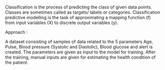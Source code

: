 Classification is the process of predicting the class of given data points. Classes are sometimes called as targets/ labels or categories. Classification predictive modelling is the task of approximating a mapping function (f) from input variables (X) to discrete output variables (y). 

Approach :

A dataset consisting of samples of data related to the 5 parameters Age, Pulse, Blood pressure (Systolic and Diastolic), Blood glucose and alert is created. The parameters are given as input to the model for training. After the training, manual inputs are given for estimating the health condition of the patient. 

